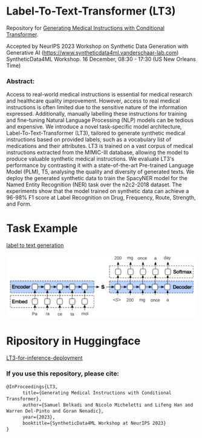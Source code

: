 # Label-To-Text-Transformer (LT3)
Repository for [Generating Medical Instructions with Conditional Transformer](https://github.com/HECTA-UoM/Label-To-Text-Transformer/blob/main/61_generating_medical_instruction.pdf).

Accepted by NeurIPS 2023 Workshop on Synthetic Data Generation with Generative AI (https://www.syntheticdata4ml.vanderschaar-lab.com)
SyntheticData4ML Workshop. 16 December, 08:30 - 17:30 (US New Orleans Time) 


### Abstract: 
Access to real-world medical instructions is essential for medical research and healthcare quality improvement. However, access to real medical instructions is often limited due to the sensitive nature of the information expressed. Additionally, manually labelling these instructions for training and fine-tuning Natural Language Processing (NLP) models can be tedious and expensive. We introduce a novel task-specific model architecture, Label-To-Text-Transformer (LT3), tailored to generate synthetic medical instructions based on provided labels, such as a vocabulary list of medications and their attributes. LT3 is trained on a vast corpus of medical instructions extracted from the MIMIC-III database, allowing the model to produce valuable synthetic medical instructions. We evaluate LT3's performance by contrasting it with a state-of-the-art Pre-trained Language Model (PLM), T5, analysing the quality and diversity of generated texts. We deploy the generated synthetic data to train the SpacyNER model for the Named Entity Recognition (NER) task over the n2c2-2018 dataset. The experiments show that the model trained on synthetic data can achieve a 96-98\% F1 score at Label Recognition on Drug, Frequency, Route, Strength, and Form. 

# Task Example
[label to text generation](https://github.com/HECTA-UoM/Label-To-Text-Transformer/blob/main/task-example.jpeg)

<img src="https://github.com/HECTA-UoM/Label-To-Text-Transformer/blob/main/task-example.jpeg" width="900">


# Ripository in Huggingface 
[LT3-for-inference-deployment](https://huggingface.co/SamySam0/LT3)


### If you use this repository, please cite:
```
@InProceedings{LT3,
      title={Generating Medical Instructions with Conditional Transformer}, 
      author={Samuel Belkadi and Nicolo Micheletti and Lifeng Han and Warren Del-Pinto and Goran Nenadic},
      year={2023},
      booktitle={SyntheticData4ML Workshop at NeurIPS 2023}
}
```

